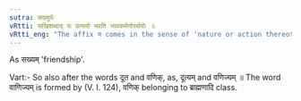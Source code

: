 ```yaml
---
sutra: सख्युर्यः
vRtti: सखिशब्दाद् यः प्रत्ययो भवति भावकर्मणोरर्थयोः ॥
vRtti_eng: "The affix य comes in the sense of 'nature or action thereof', after the word सखि ॥ "
---
```

As सख्यम् 'friendship'.

Vart:- So also after the words दूत and वणिक्, as, दूत्यम् and वणिज्यम् ॥ The word वाणिज्यम् is formed by (V. I. 124), वणिक् belonging to ब्राह्मणादि class.
